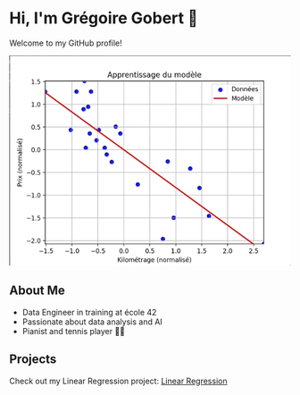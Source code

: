 # Hi, I'm Grégoire Gobert 👋

Welcome to my GitHub profile!

![Linear Regression Demo](https://github.com/gregoiregobert/Linear-regression/blob/main/assets/linear_reg.gif?raw=true)

## About Me
- Data Engineer in training at école 42
- Passionate about data analysis and AI
- Pianist and tennis player 🎹🎾

## Projects
Check out my Linear Regression project:
[Linear Regression](https://github.com/gregoiregobert/Linear-regression)
